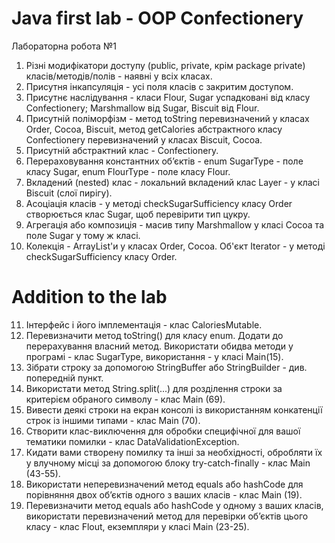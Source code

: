 # Java first lab - OOP Confectionery
Лабораторна робота №1
1. Різні модифікатори доступу (public, private, крім package private) класів/методів/полів - наявні у всіх класах.
2. Присутня інкапсуляція - усі поля класів с закритим доступом.
3. Присутнє наслідування - класи Flour, Sugar успадковані від класу Confectionery; Marshmallow від Sugar, Biscuit від Flour.
4. Присутній поліморфізм - метод toString перевизначений у класах Order, Cocoa, Biscuit, метод getCalories абстрактного класу Confectionery перевизначений у класах Biscuit, Cocoa.
5. Присутній абстрактний клас - Confectionery.
6. Перераховування константних об’єктів - enum SugarType - поле класу Sugar, enum FlourType - поле класу Flour.
7. Вкладений (nested) клас - локальний вкладений клас Layer - у класі Biscuit (слої пирігу).
8. Асоціація класів -  у методі checkSugarSufficiency класу Order створюється клас Sugar, щоб перевірити тип цукру. 
9. Агрегація або композиція - масив типу Marshmallow у класі Cocoa та поле Sugar у тому ж класі.
10. Колекція - ArrayList'и у класах Order, Cocoa. Об'єкт Iterator - у методі checkSugarSufficiency класу Order.

# Addition to the lab
11. Iнтерфейс і його імплементація - клас CaloriesMutable.
12. Перевизначити метод toString() для класу enum. Додати до перерахування власний метод. Використати обидва методи у програмі - клас SugarType, використання - у класi Main(15).
13. Зібрати строку за допомогою StringBuffer або StringBuilder - див. попереднiй пункт.
14. Використати метод String.split(...) для розділення строки за критерієм обраного символу - клас Main (69).
15. Вивести деякі строки на екран консолі із використанням конкатенції строк із іншими типами - клас Main (70).
16. Створити клас-виключення для обробки специфічної для вашої тематики помилки - клас DataValidationException.
17. Кидати вами створену помилку та інші за необхідності, обробляти їх у влучному місці за допомогою блоку try-catch-finally - клас Main (43-55).
18. Використати неперевизначений метод equals або hashCode для порівняння двох об’єктів одного з ваших класів - клас Main (19).
19. Перевизначити метод equals або hashCode у одному з ваших класів, використати перевизначений метод для перевірки об’єктів цього класу - клас Flout, екземпляри у класi Main (23-25).
